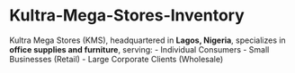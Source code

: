 # Kultra-Mega-Stores-Inventory
Kultra Mega Stores (KMS), headquartered in **Lagos, Nigeria**, specializes in **office supplies and furniture**, serving: - Individual Consumers - Small Businesses (Retail) - Large Corporate Clients (Wholesale)
